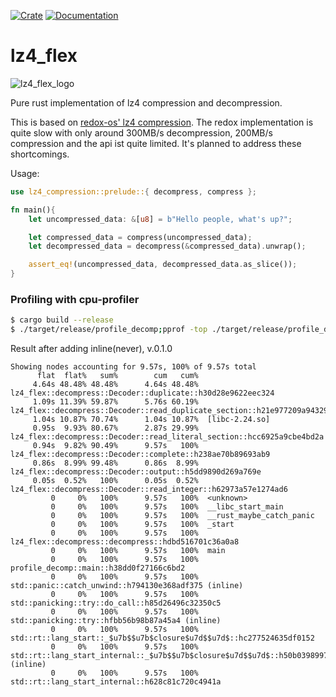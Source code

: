 [![Crate](https://img.shields.io/crates/v/lz4_flex.svg)](https://crates.io/crates/lz4_flex)
[![Documentation](https://docs.rs/lz4_flex/badge.svg)](https://docs.rs/crate/lz4_flex/)


# lz4_flex
![lz4_flex_logo](https://raw.githubusercontent.com/PSeitz/wana_kana_rust/master/logo.png)

Pure rust implementation of lz4 compression and decompression.

This is based on [redox-os' lz4 compression](https://crates.io/crates/lz4-compress).
The redox implementation is quite slow with only around 300MB/s decompression, 200MB/s compression and the api ist quite limited.
It's planned to address these shortcomings.


Usage: 
```rust
use lz4_compression::prelude::{ decompress, compress };

fn main(){
    let uncompressed_data: &[u8] = b"Hello people, what's up?";

    let compressed_data = compress(uncompressed_data);
    let decompressed_data = decompress(&compressed_data).unwrap();

    assert_eq!(uncompressed_data, decompressed_data.as_slice());
}
```


### Profiling with cpu-profiler

```bash
$ cargo build --release
$ ./target/release/profile_decomp;pprof -top ./target/release/profile_decomp my-prof.profile
```

Result after adding inline(never), v.0.1.0
```
Showing nodes accounting for 9.57s, 100% of 9.57s total
      flat  flat%   sum%        cum   cum%
     4.64s 48.48% 48.48%      4.64s 48.48%  lz4_flex::decompress::Decoder::duplicate::h30d28e9622eec324
     1.09s 11.39% 59.87%      5.76s 60.19%  lz4_flex::decompress::Decoder::read_duplicate_section::h21e977209a94329a
     1.04s 10.87% 70.74%      1.04s 10.87%  [libc-2.24.so]
     0.95s  9.93% 80.67%      2.87s 29.99%  lz4_flex::decompress::Decoder::read_literal_section::hcc6925a9cbe4bd2a
     0.94s  9.82% 90.49%      9.57s   100%  lz4_flex::decompress::Decoder::complete::h238ae70b89693ab9
     0.86s  8.99% 99.48%      0.86s  8.99%  lz4_flex::decompress::Decoder::output::h5dd9890d269a769e
     0.05s  0.52%   100%      0.05s  0.52%  lz4_flex::decompress::Decoder::read_integer::h62973a57e1274ad6
         0     0%   100%      9.57s   100%  <unknown>
         0     0%   100%      9.57s   100%  __libc_start_main
         0     0%   100%      9.57s   100%  __rust_maybe_catch_panic
         0     0%   100%      9.57s   100%  _start
         0     0%   100%      9.57s   100%  lz4_flex::decompress::decompress::hdbd516701c36a0a8
         0     0%   100%      9.57s   100%  main
         0     0%   100%      9.57s   100%  profile_decomp::main::h38dd0f27166c6bd2
         0     0%   100%      9.57s   100%  std::panic::catch_unwind::h794130e368adf375 (inline)
         0     0%   100%      9.57s   100%  std::panicking::try::do_call::h85d26496c32350c5
         0     0%   100%      9.57s   100%  std::panicking::try::hfbb56b98b87a45a4 (inline)
         0     0%   100%      9.57s   100%  std::rt::lang_start::_$u7b$$u7b$closure$u7d$$u7d$::hc277524635df0152
         0     0%   100%      9.57s   100%  std::rt::lang_start_internal::_$u7b$$u7b$closure$u7d$$u7d$::h50b0398997fe4311 (inline)
         0     0%   100%      9.57s   100%  std::rt::lang_start_internal::h628c81c720c4941a
```